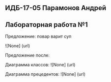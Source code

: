 ## ИДБ-17-05 Парамонов Андрей
## Лабораторная работа №1

Предложение: повар варит суп

![None] (url)

Предложение после:

Диаграмма классов:
![None] (url)

Диаграмма прецедентов:
![None] (url)
